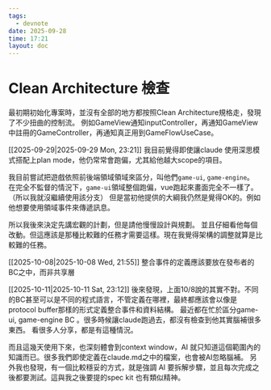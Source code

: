 ```yaml
---
tags:
  - devnote
date: 2025-09-28
time: 17:21
layout: doc
---
```


# Clean Architecture 檢查

<DocDate :date="$frontmatter.date" />

最初期初始化專案時，並沒有全部的地方都按照Clean Architecture規格走，發現了不少扭曲的控制流。
例如GameView通知inputController，再通知GameView中註冊的GameController，再通知真正用到GameFlowUseCase。

[[2025-09-29|2025-09-29 Mon, 23:21]]
我目前覺得即使讓claude 使用深思模式搭配上plan mode，他仍常常會跑偏，尤其給他越大scope的項目。

我目前嘗試把遊戲依照前後端領域領域來區分，叫他們`game-ui`, `game-engine`。
在完全不監督的情況下，`game-ui`領域整個跑偏，vue跑起來畫面完全不一樣了。（所以我就沒繼續使用該分支）
但是當初他提供的大綱我仍然是覺得OK的。例如他想要使用領域事件來傳遞訊息。

所以我後來決定先講宏觀的計劃，但是請他慢慢設計與規劃。
並且仔細看他每個改動。但這應該是那種比較難的任務才需要這樣。現在我覺得架構的調整就算是比較難的任務。


[[2025-10-08|2025-10-08 Wed, 21:55]]
整合事件的定義應該要放在發布者的BC之中，而非共享層

[[2025-10-11|2025-10-11 Sat, 23:12]]
後來發現，上面10/8說的其實不對。不同的BC甚至可以是不同的程式語言，不管定義在哪裡，最終都應該會以像是protocol buffer那樣的形式定義整合事件和資料結構。
最近都在忙於區分game-ui, game-engine BC 。很多時候讓claude跑過去，都沒有檢查到他其實腦補很多東西。
看很多人分享，都是有這種情況。



而且這幾天使用下來，也深刻體會到context window，AI 就只知道這個範圍內的知識而已。很多我們即使定義在claude.md之中的檔案，也會被AI忽略腦補。
另外我也發現，有一個比較穩妥的方式，就是強調 AI 要拆解步驟，並且每次完成之後都要測試。這與我之後要提的spec kit 也有類似精神。
